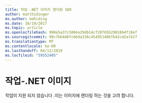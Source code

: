 ```yaml
---
title: 작업-.NET 이미지 렌더링 SDK
author: matthidinger
ms.author: mahiding
ms.date: 10/19/2017
ms.topic: article
ms.openlocfilehash: 998e5a37c5004a29db14cf20f65b2981864f18ef
ms.sourcegitcommit: 99c7b64d6fc66da336c454951406fb42cd2a7427
ms.translationtype: MT
ms.contentlocale: ko-KR
ms.lasthandoff: 04/12/2019
ms.locfileid: "59552405"
---
```

# <a name="actions---net-image"></a>작업-.NET 이미지

작업이 지원 되지 않습니다 .이는 이미지에 렌더링 하는 것을 고려 합니다.